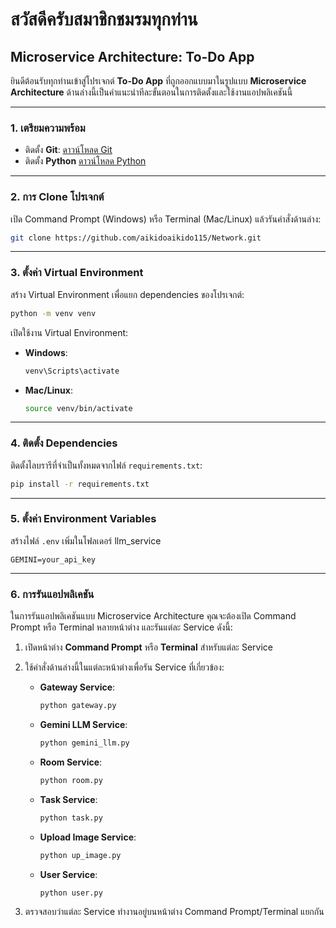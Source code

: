 # สวัสดีครับสมาชิกชมรมทุกท่าน

## Microservice Architecture: To-Do App

ยินดีต้อนรับทุกท่านเข้าสู่โปรเจกต์ **To-Do App** ที่ถูกออกแบบมาในรูปแบบ **Microservice Architecture** ด้านล่างนี้เป็นคำแนะนำทีละขั้นตอนในการติดตั้งและใช้งานแอปพลิเคชันนี้

---

### 1. **เตรียมความพร้อม**
- ติดตั้ง **Git**: [ดาวน์โหลด Git](https://git-scm.com/)
- ติดตั้ง **Python** [ดาวน์โหลด Python](https://www.python.org/)
---

### 2. **การ Clone โปรเจกต์**

เปิด Command Prompt (Windows) หรือ Terminal (Mac/Linux) แล้วรันคำสั่งด้านล่าง:
```bash
git clone https://github.com/aikidoaikido115/Network.git
```

---

### 3. **ตั้งค่า Virtual Environment**

สร้าง Virtual Environment เพื่อแยก dependencies ของโปรเจกต์:
```bash
python -m venv venv
```
เปิดใช้งาน Virtual Environment:
- **Windows**:
  ```bash
  venv\Scripts\activate
  ```
- **Mac/Linux**:
  ```bash
  source venv/bin/activate
  ```

---

### 4. **ติดตั้ง Dependencies**

ติดตั้งไลบรารีที่จำเป็นทั้งหมดจากไฟล์ `requirements.txt`:
```bash
pip install -r requirements.txt
```

---

### 5. **ตั้งค่า Environment Variables**

สร้างไฟล์ `.env` เพิ่มในโฟลเดอร์ llm_service
```plaintext
GEMINI=your_api_key
```

---

### **6. การรันแอปพลิเคชัน**
ในการรันแอปพลิเคชันแบบ Microservice Architecture คุณจะต้องเปิด Command Prompt หรือ Terminal หลายหน้าต่าง และรันแต่ละ Service ดังนี้:

1. เปิดหน้าต่าง **Command Prompt** หรือ **Terminal** สำหรับแต่ละ Service
2. ใช้คำสั่งด้านล่างนี้ในแต่ละหน้าต่างเพื่อรัน Service ที่เกี่ยวข้อง:

   - **Gateway Service**:  
     ```bash
     python gateway.py
     ```

   - **Gemini LLM Service**:  
     ```bash
     python gemini_llm.py
     ```

   - **Room Service**:  
     ```bash
     python room.py
     ```

   - **Task Service**:  
     ```bash
     python task.py
     ```

   - **Upload Image Service**:  
     ```bash
     python up_image.py
     ```

   - **User Service**:  
     ```bash
     python user.py
     ```

3. ตรวจสอบว่าแต่ละ Service ทำงานอยู่บนหน้าต่าง Command Prompt/Terminal แยกกัน